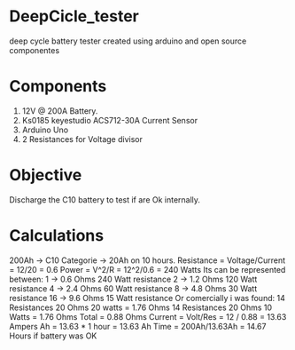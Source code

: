 # DeepCicle_tester
deep cycle battery tester created using arduino and open source componentes
# Components
1. 12V @ 200A Battery.
2. Ks0185 keyestudio ACS712-30A Current Sensor
3. Arduino Uno
4. 2 Resistances for Voltage divisor
# Objective
Discharge the C10 battery to test if are Ok internally.
# Calculations
200Ah -> C10 Categorie -> 20Ah on 10 hours.
Resistance = Voltage/Current = 12/20 = 0.6
Power = V^2/R = 12^2/0.6 = 240 Watts
Its can be represented between:
1 -> 0.6 Ohms 240 Watt resistance
2 -> 1.2 Ohms 120 Watt resistance
4 -> 2.4 Ohms 60 Watt resistance
8 -> 4.8 Ohms 30 Watt resistance
16 -> 9.6 Ohms 15 Watt resistance
Or comercially i was found:
14 Resistances 20 Ohms 20 watts = 1.76 Ohms 
14 Resistances 20 Ohms 10 Watts = 1.76 Ohms
Total = 0.88 Ohms
Current = Volt/Res = 12 / 0.88 = 13.63 Ampers 
Ah = 13.63 * 1 hour = 13.63 Ah
Time = 200Ah/13.63Ah = 14.67 Hours if battery was OK
